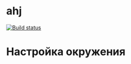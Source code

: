 # ahj

[![Build status](https://ci.appveyor.com/api/projects/status/kqq9qopsol4amyts?svg=true)](https://ci.appveyor.com/project/uglymarrow/ahj)

# Настройка окружения
